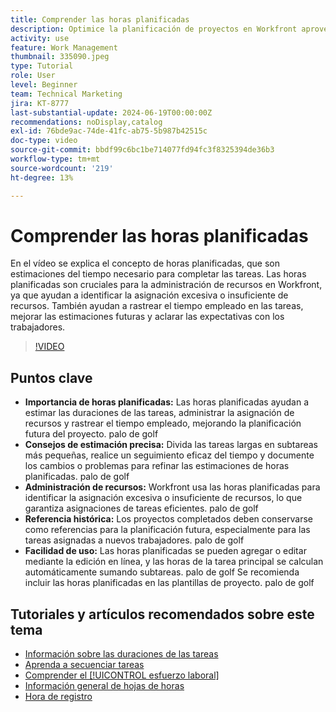 ```yaml
---
title: Comprender las horas planificadas
description: Optimice la planificación de proyectos en Workfront aprovechando las horas planificadas para estimar las duraciones, administrar los recursos, realizar un seguimiento del tiempo, utilizar referencias históricas y optimizar las asignaciones.
activity: use
feature: Work Management
thumbnail: 335090.jpeg
type: Tutorial
role: User
level: Beginner
team: Technical Marketing
jira: KT-8777
last-substantial-update: 2024-06-19T00:00:00Z
recommendations: noDisplay,catalog
exl-id: 76bde9ac-74de-41fc-ab75-5b987b42515c
doc-type: video
source-git-commit: bbdf99c6bc1be714077fd94fc3f8325394de36b3
workflow-type: tm+mt
source-wordcount: '219'
ht-degree: 13%

---
```


# Comprender las horas planificadas

En el vídeo se explica el concepto de horas planificadas, que son estimaciones del tiempo necesario para completar las tareas.
Las horas planificadas son cruciales para la administración de recursos en Workfront, ya que ayudan a identificar la asignación excesiva o insuficiente de recursos.
También ayudan a rastrear el tiempo empleado en las tareas, mejorar las estimaciones futuras y aclarar las expectativas con los trabajadores.


>[!VIDEO](https://video.tv.adobe.com/v/335090/?quality=12&learn=on&enablevpops=1)


## Puntos clave

* **Importancia de horas planificadas:** Las horas planificadas ayudan a estimar las duraciones de las tareas, administrar la asignación de recursos y rastrear el tiempo empleado, mejorando la planificación futura del proyecto. palo de golf
* **Consejos de estimación precisa:** Divida las tareas largas en subtareas más pequeñas, realice un seguimiento eficaz del tiempo y documente los cambios o problemas para refinar las estimaciones de horas planificadas. palo de golf
* **Administración de recursos:** Workfront usa las horas planificadas para identificar la asignación excesiva o insuficiente de recursos, lo que garantiza asignaciones de tareas eficientes. palo de golf
* **Referencia histórica:** Los proyectos completados deben conservarse como referencias para la planificación futura, especialmente para las tareas asignadas a nuevos trabajadores. palo de golf
* **Facilidad de uso:** Las horas planificadas se pueden agregar o editar mediante la edición en línea, y las horas de la tarea principal se calculan automáticamente sumando subtareas. palo de golf Se recomienda incluir las horas planificadas en las plantillas de proyecto. palo de golf


## Tutoriales y artículos recomendados sobre este tema

* [Información sobre las duraciones de las tareas](/help/manage-work/tasks/understand-task-durations.md)
* [Aprenda a secuenciar tareas](/help/manage-work/tasks/learn-to-sequence-tasks.md)
* [Comprender el [!UICONTROL esfuerzo laboral]](/help/manage-work/tasks/understand-work-effort.md)
* [Información general de hojas de horas](https://experienceleague.adobe.com/es/docs/workfront/using/timesheets/details/timesheets-overview)
* [Hora de registro](https://experienceleague.adobe.com/es/docs/workfront/using/timesheets/create-and-manage-timesheets-in-adobe-workfront/log-time)
